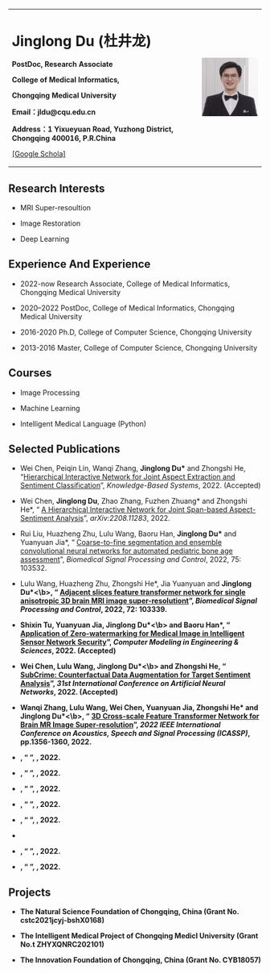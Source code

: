 <div>
<table border="0">
  <tr>
    <td width="75%">
      <h1>Jinglong Du (杜井龙)</h1>
      <p><b>PostDoc, Research Associate</b></p>
      <p><b>College of Medical Informatics,</b></p>
      <p><b>Chongqing Medical University</b></p>
      <p><b>Email：jldu@cqu.edu.cn</b></p>
      <p><b>Address：1 Yixueyuan Road, Yuzhong District, Chongqing 400016, P.R.China</b></p>
      <p><a href="https://scholar.google.com/citations?user=JerUwSkAAAAJ&hl=zh-CN">[Google Schola]</a></p>
    </td>
    <td width="25%">
      <img src="/citations.jpg" width="100%">
    </td>
  </tr>
</table>
</div>

<h2>Research Interests</h2>

<ul>
<li><p>MRI Super-resoultion</p>
</li>
<li><p>Image Restoration</p>
</li>
<li><p>Deep Learning</p>
</li>
</ul>


<h2>Experience And Experience</h2>

<ul>
<li><p>2022-now Research Associate, College of Medical Informatics, Chongqing Medical University</p>
</li>
<li><p>2020–2022 PostDoc, College of Medical Informatics, Chongqing Medical University</p>
</li>
<li><p>2016-2020 Ph.D, College of Computer Science, Chongqing University</p>
</li>
<li><p>2013-2016 Master, College of Computer Science, Chongqing University</p>
</li>
</ul>


<h2>Courses</h2>
<ul>
<li><p>Image Processing</p>
</li>
<li><p>Machine Learning</p>
</li>
<li><p>Intelligent Medical Language (Python)</p>
</li>
</ul>


<h2>Selected Publications</h2>
<ul>
<li><p>Wei Chen, Peiqin Lin, Wanqi Zhang, <b>Jinglong Du*</b> and Zhongshi He, &ldquo;<a href="https://www.sciencedirect.com/science/article/abs/pii/S095070512200925X">Hierarchical Interactive Network for Joint Aspect Extraction and Sentiment Classification</a>&rdquo;, <i>Knowledge-Based Systems</i>, 2022. (Accepted)</p>
</li>
<li><p>Wei Chen, <b>Jinglong Du</b>, Zhao Zhang, Fuzhen Zhuang* and Zhongshi He*, &ldquo; <a href="https://arxiv.org/abs/2208.11283"> A Hierarchical Interactive Network for Joint Span-based Aspect-Sentiment Analysis</a>&rdquo;, <i>arXiv:2208.11283</i>, 2022.</p>
</li>
<li><p>Rui Liu, Huazheng Zhu, Lulu Wang, Baoru Han, <b>Jinglong Du*</b> and Yuanyuan Jia*, &ldquo; <a href="https://www.sciencedirect.com/science/article/abs/pii/S1746809422000544"> Coarse-to-fine segmentation and ensemble convolutional neural networks for automated pediatric bone age assessment</a>&rdquo;, <i>Biomedical Signal Processing and Control</i>, 2022, 75: 103532.</p> 
<li><p>  Lulu Wang, Huazheng Zhu, Zhongshi He*, Jia Yuanyuan and <b>Jinglong Du*<\b>,  &ldquo; <a href="https://www.sciencedirect.com/science/article/abs/pii/S1746809421009368"> Adjacent slices feature transformer network for single anisotropic 3D brain MRI image super-resolutiont</a>&rdquo;, <i>Biomedical Signal Processing and Control</i>, 2022, 72: 103339.</p>
</li> 
 <li><p>Shixin Tu, Yuanyuan Jia, <b>Jinglong Du*<\b> and Baoru Han*,  &ldquo; <a href="">Application of Zero-watermarking for Medical Image in Intelligent Sensor Network Security</a>&rdquo;, <i>Computer Modeling in Engineering & Sciences</i>, 2022. (Accepted)</p>
</li>
 <li><p>Wei Chen, Lulu Wang, <b>Jinglong Du*<\b> and Zhongshi He,  &ldquo; <a href="">SubCrime: Counterfactual Data Augmentation for Target Sentiment Analysis</a>&rdquo;, <i>31st International Conference on Artificial Neural Networks</i>, 2022. (Accepted)</p> 
</li>
 <li><p>Wanqi Zhang, Lulu Wang, Wei Chen, Yuanyuan Jia, Zhongshi He* and <b>Jinglong Du*<\b>,  &ldquo; <a href="https://ieeexplore.ieee.org/abstract/document/9746092/">3D Cross-scale Feature Transformer Network for Brain MR Image Super-resolution</a>&rdquo;, <i>2022 IEEE International Conference on Acoustics, Speech and Signal Processing (ICASSP)</i>, pp.1356-1360, 2022.</p>  
</li>
   <li><p>  ,  &ldquo; <a href=""></a>&rdquo;, <i></i>, 2022.</p>  
</li>
   <li><p>  ,  &ldquo; <a href=""></a>&rdquo;, <i></i>, 2022.</p>  
</li>
   <li><p>  ,  &ldquo; <a href=""></a>&rdquo;, <i></i>, 2022.</p>  
</li>
   <li><p>  ,  &ldquo; <a href=""></a>&rdquo;, <i></i>, 2022.</p>  
</li>
   <li><p>  ,  &ldquo; <a href=""></a>&rdquo;, <i></i>, 2022.</p>  
<li>
   <li><p>  ,  &ldquo; <a href=""></a>&rdquo;, <i></i>, 2022.</p>  
</li>
   <li><p>  ,  &ldquo; <a href=""></a>&rdquo;, <i></i>, 2022.</p>  
</li>
</ul>

<h2>Projects</h2>
<ul>
<li><p>The Natural Science Foundation of Chongqing, China (Grant No. cstc2021jcyj-bshX0168)
</li>
<li><p>The Intelligent Medical Project of Chongqing Medicl University (Grant No.t ZHYXQNRC202101)
</li>
<li><p>The Innovation Foundation of Chongqing, China (Grant No. CYB18057)
</ul>
